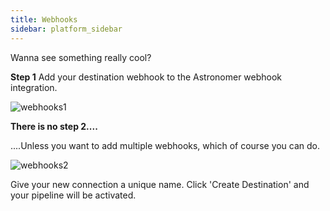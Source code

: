 ```yaml
---
title: Webhooks
sidebar: platform_sidebar
---
```


Wanna see something really cool?

<b>Step 1</b> Add your destination webhook to the Astronomer webhook integration.

![webhooks1](/1.0/assets/img/guides/streaming/clickstream/webhooks/webhooks1.png)

**There is no step 2....**

....Unless you want to add multiple webhooks, which of course you can do.

![webhooks2](/1.0/assets/img/guides/streaming/clickstream/webhooks/webhooks2.png)

Give your new connection a unique name. Click 'Create Destination' and your pipeline will be activated.
